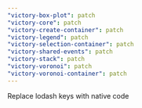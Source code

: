 ```yaml
---
"victory-box-plot": patch
"victory-core": patch
"victory-create-container": patch
"victory-legend": patch
"victory-selection-container": patch
"victory-shared-events": patch
"victory-stack": patch
"victory-voronoi": patch
"victory-voronoi-container": patch
---
```


Replace lodash keys with native code
